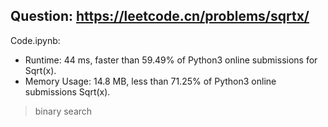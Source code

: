 ## Question: https://leetcode.cn/problems/sqrtx/

Code.ipynb:
* Runtime: 44 ms, faster than 59.49% of Python3 online submissions for Sqrt(x).
* Memory Usage: 14.8 MB, less than 71.25% of Python3 online submissions Sqrt(x).
> binary search
